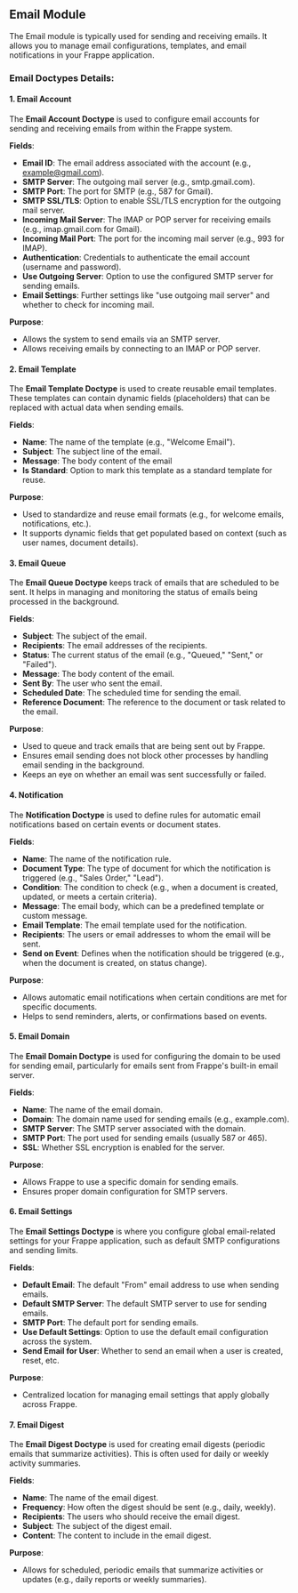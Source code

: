 ## Email Module

The Email module is typically used for sending and receiving emails. It allows you to manage email configurations, templates, and email notifications in your Frappe application.

### Email Doctypes Details:

#### 1. Email Account

The **Email Account Doctype** is used to configure email accounts for sending and receiving emails from within the Frappe system.

**Fields**:
- **Email ID**: The email address associated with the account (e.g., example@gmail.com).
- **SMTP Server**: The outgoing mail server (e.g., smtp.gmail.com).
- **SMTP Port**: The port for SMTP (e.g., 587 for Gmail).
- **SMTP SSL/TLS**: Option to enable SSL/TLS encryption for the outgoing mail server.
- **Incoming Mail Server**: The IMAP or POP server for receiving emails (e.g., imap.gmail.com for Gmail).
- **Incoming Mail Port**: The port for the incoming mail server (e.g., 993 for IMAP).
- **Authentication**: Credentials to authenticate the email account (username and password).
- **Use Outgoing Server**: Option to use the configured SMTP server for sending emails.
- **Email Settings**: Further settings like "use outgoing mail server" and whether to check for incoming mail.

**Purpose**:
- Allows the system to send emails via an SMTP server.
- Allows receiving emails by connecting to an IMAP or POP server.

#### 2. Email Template

The **Email Template Doctype** is used to create reusable email templates. These templates can contain dynamic fields (placeholders) that can be replaced with actual data when sending emails.

**Fields**:
- **Name**: The name of the template (e.g., "Welcome Email").
- **Subject**: The subject line of the email.
- **Message**: The body content of the email
- **Is Standard**: Option to mark this template as a standard template for reuse.

**Purpose**:
- Used to standardize and reuse email formats (e.g., for welcome emails, notifications, etc.).
- It supports dynamic fields that get populated based on context (such as user names, document details).

#### 3. Email Queue

The **Email Queue Doctype** keeps track of emails that are scheduled to be sent. It helps in managing and monitoring the status of emails being processed in the background.

**Fields**:
- **Subject**: The subject of the email.
- **Recipients**: The email addresses of the recipients.
- **Status**: The current status of the email (e.g., "Queued," "Sent," or "Failed").
- **Message**: The body content of the email.
- **Sent By**: The user who sent the email.
- **Scheduled Date**: The scheduled time for sending the email.
- **Reference Document**: The reference to the document or task related to the email.

**Purpose**:
- Used to queue and track emails that are being sent out by Frappe.
- Ensures email sending does not block other processes by handling email sending in the background.
- Keeps an eye on whether an email was sent successfully or failed.

#### 4. Notification

The **Notification Doctype** is used to define rules for automatic email notifications based on certain events or document states.

**Fields**:
- **Name**: The name of the notification rule.
- **Document Type**: The type of document for which the notification is triggered (e.g., "Sales Order," "Lead").
- **Condition**: The condition to check (e.g., when a document is created, updated, or meets a certain criteria).
- **Message**: The email body, which can be a predefined template or custom message.
- **Email Template**: The email template used for the notification.
- **Recipients**: The users or email addresses to whom the email will be sent.
- **Send on Event**: Defines when the notification should be triggered (e.g., when the document is created, on status change).

**Purpose**:
- Allows automatic email notifications when certain conditions are met for specific documents.
- Helps to send reminders, alerts, or confirmations based on events.

#### 5. Email Domain

The **Email Domain Doctype** is used for configuring the domain to be used for sending email, particularly for emails sent from Frappe's built-in email server.

**Fields**:
- **Name**: The name of the email domain.
- **Domain**: The domain name used for sending emails (e.g., example.com).
- **SMTP Server**: The SMTP server associated with the domain.
- **SMTP Port**: The port used for sending emails (usually 587 or 465).
- **SSL**: Whether SSL encryption is enabled for the server.

**Purpose**:
- Allows Frappe to use a specific domain for sending emails.
- Ensures proper domain configuration for SMTP servers.

#### 6. Email Settings

The **Email Settings Doctype** is where you configure global email-related settings for your Frappe application, such as default SMTP configurations and sending limits.

**Fields**:
- **Default Email**: The default "From" email address to use when sending emails.
- **Default SMTP Server**: The default SMTP server to use for sending emails.
- **SMTP Port**: The default port for sending emails.
- **Use Default Settings**: Option to use the default email configuration across the system.
- **Send Email for User**: Whether to send an email when a user is created, reset, etc.

**Purpose**:
- Centralized location for managing email settings that apply globally across Frappe.

#### 7. Email Digest

The **Email Digest Doctype** is used for creating email digests (periodic emails that summarize activities). This is often used for daily or weekly activity summaries.

**Fields**:
- **Name**: The name of the email digest.
- **Frequency**: How often the digest should be sent (e.g., daily, weekly).
- **Recipients**: The users who should receive the email digest.
- **Subject**: The subject of the digest email.
- **Content**: The content to include in the email digest.

**Purpose**:
- Allows for scheduled, periodic emails that summarize activities or updates (e.g., daily reports or weekly summaries).
